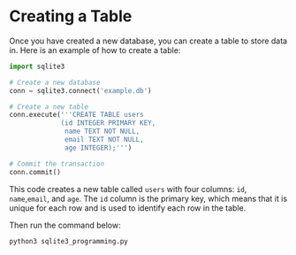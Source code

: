 # Creating a Table

Once you have created a new database, you can create a table to store data in. Here is an example of how to create a table:

```python
import sqlite3

# Create a new database
conn = sqlite3.connect('example.db')

# Create a new table
conn.execute('''CREATE TABLE users
             (id INTEGER PRIMARY KEY,
              name TEXT NOT NULL,
              email TEXT NOT NULL,
              age INTEGER);''')

# Commit the transaction
conn.commit()
```

This code creates a new table called `users` with four columns: `id`, `name`,`email`, and `age`. The `id` column is the primary key, which means that it is unique for each row and is used to identify each row in the table.

Then run the command below:

```bash
python3 sqlite3_programming.py
```
